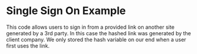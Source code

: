 # Single Sign On Example

This code allows users to sign in from a provided link on another site generated by a 3rd party. In this case the hashed link was generated by the client company. We only stored the hash variable on our end when a user first uses the link.
